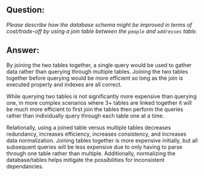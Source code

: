 ## Question:
*Please describe how the database schema might be improved in terms of cost/trade-off by using a join table between the `people` and `addresses` table.*

## Answer:
By joining the two tables together, a single query would be used to gather data rather than querying through multiple tables. Joining the two tables together before querying would be more efficient so long as the join is executed properly and indexes are all correct.

While querying two tables is not significantly more expensive than querying one, in more complex scenarios where 3+ tables are linked together it will be much more efficient to first join the tables then perform the queries rather than individually query through each table one at a time.

Relationally, using a joined table versus multiple tables decreases redundancy, increases efficiency, increases consistency, and increases data normalization. Joining tables together is more expensive initially, but all subsequent queries will be less expensive due to only having to parse through one table rather than multiple. Additionally, normalizing the database/tables helps mitigate the possibilities for inconsistent dependancies.